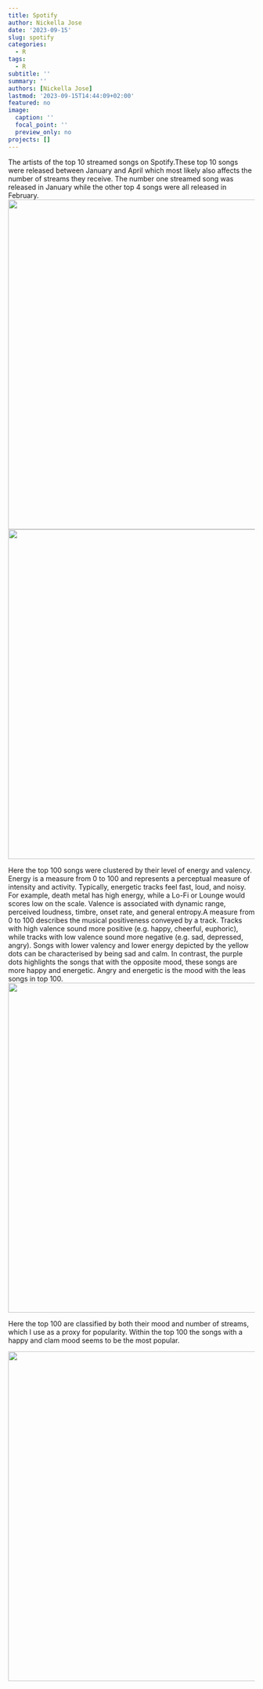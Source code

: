 ```yaml
---
title: Spotify
author: Nickella Jose
date: '2023-09-15'
slug: spotify
categories:
  - R
tags:
  - R
subtitle: ''
summary: ''
authors: [Nickella Jose]
lastmod: '2023-09-15T14:44:09+02:00'
featured: no
image:
  caption: ''
  focal_point: ''
  preview_only: no
projects: []
---
```






The artists of the top 10 streamed songs on Spotify.These top 10 songs were released between January and April which most likely also affects the number of streams they receive. 
The number one streamed song was released in January while the other top 4 songs were all released in February. 
<img src="{{< blogdown/postref >}}index.en_files/figure-html/unnamed-chunk-3-1.png" width="672" /><img src="{{< blogdown/postref >}}index.en_files/figure-html/unnamed-chunk-3-2.png" width="672" />







Here the top 100 songs were clustered by their level of energy and valency. Energy is a measure from 0 to 100 and represents a perceptual measure of intensity and activity. Typically, energetic tracks feel fast, loud, and noisy. For example, death metal has high energy, while a Lo-Fi or Lounge would scores low on the scale. Valence is associated with dynamic range, perceived loudness, timbre, onset rate, and general entropy.A measure from 0 to 100 describes the musical positiveness conveyed by a track. Tracks with high valence sound more positive (e.g. happy, cheerful, euphoric), while tracks with low valence sound more negative (e.g. sad, depressed, angry).
Songs with lower  valency and lower energy depicted by the yellow  dots can be characterised by being sad and calm. In contrast, the purple dots highlights the songs that  with the opposite mood, these songs are more happy and energetic. Angry and energetic is the mood with the leas songs in top 100.
<img src="{{< blogdown/postref >}}index.en_files/figure-html/unnamed-chunk-5-1.png" width="672" />

Here the top 100 are classified by both their mood and number of streams, which I use as a proxy for popularity. Within the top 100 the songs with a happy and clam mood seems to be the most popular. 

<img src="{{< blogdown/postref >}}index.en_files/figure-html/unnamed-chunk-6-1.png" width="672" />


